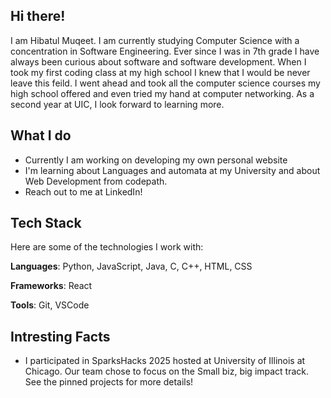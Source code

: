 ## Hi there!




I am Hibatul Muqeet. I am currently studying Computer Science with a concentration in Software Engineering. Ever since I was in 7th grade I have always been curious about software and software development. When I took my first coding class at my high school I knew that I would be never leave this feild. I went ahead and took all the computer science courses my high school offered and even tried my hand at  computer networking. As a second year at UIC, I look forward to learning more.

## What I do
- Currently I am working on developing my own personal website
- I'm learning about Languages and automata at my University and about Web Development from codepath.
- Reach out to me at LinkedIn!

## Tech Stack
Here are some of the technologies I work with:

**Languages**: Python, JavaScript, Java, C, C++, HTML, CSS

**Frameworks**: React

**Tools**: Git, VSCode


## Intresting Facts
- I participated in SparksHacks 2025 hosted at University of Illinois at Chicago. Our team chose to focus on the Small biz, big impact track. See the pinned projects for more details!



